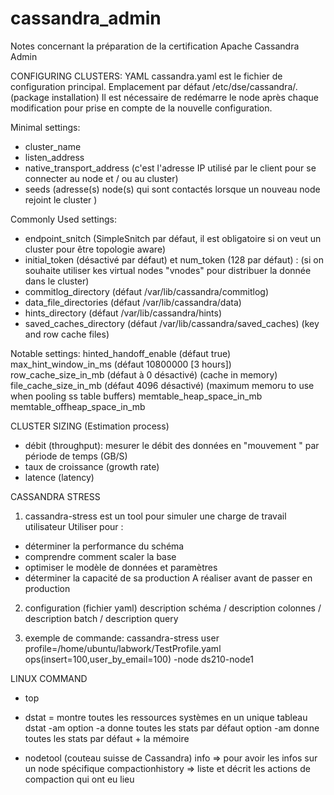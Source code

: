 # cassandra_admin
Notes concernant la préparation de la certification Apache Cassandra Admin

CONFIGURING CLUSTERS: YAML
cassandra.yaml est le fichier de configuration principal. Emplacement par défaut /etc/dse/cassandra/. (package installation)
Il est nécessaire de redémarre le node après chaque modification pour prise en compte de la nouvelle configuration.

Minimal settings:
- cluster_name
- listen_address
- native_transport_address (c'est l'adresse IP utilisé par le client pour se connecter au node et / ou au cluster)
- seeds (adresse(s) node(s) qui sont contactés lorsque un nouveau node rejoint le cluster )

Commonly Used settings:
- endpoint_snitch (SimpleSnitch par défaut, il est obligatoire si on veut un cluster pour être topologie aware)
- initial_token (désactivé par défaut) et num_token (128 par défaut) : (si on souhaite utiliser kes virtual nodes "vnodes" pour distribuer la donnée dans le cluster)
- commitlog_directory (défaut /var/lib/cassandra/commitlog)
- data_file_directories (défaut /var/lib/cassandra/data)
- hints_directory (défaut /var/lib/cassandra/hints)
- saved_caches_directory (défaut /var/lib/cassandra/saved_caches) (key and row cache files)

Notable settings:
hinted_handoff_enable (défaut true)
max_hint_window_in_ms (défaut 10800000 [3 hours])
row_cache_size_in_mb (défaut à 0 désactivé) (cache in memory)
file_cache_size_in_mb (défaut 4096 désactivé) (maximum memoru to use when pooling ss table buffers)
memtable_heap_space_in_mb
memtable_offheap_space_in_mb

CLUSTER SIZING (Estimation process)
- débit (throughput): mesurer le débit des données en "mouvement " par période de temps (GB/S)
- taux de croissance (growth rate)
- latence (latency) 

CASSANDRA STRESS
1. cassandra-stress est un tool pour simuler une charge de travail utilisateur
Utiliser pour :
  - déterminer la performance du schéma
  - comprendre comment scaler la base
  - optimiser le modèle de données et paramètres
  - déterminer la capacité de sa production
 A réaliser avant de passer en production

2. configuration (fichier yaml)
description schéma / description colonnes / description batch / description query

3. exemple de commande:
cassandra-stress user profile=/home/ubuntu/labwork/TestProfile.yaml ops\(insert=100,user_by_email=100\) -node ds210-node1

LINUX COMMAND
- top
- dstat = montre toutes les ressources systèmes en un unique tableau
  dstat -am
  option -a donne toutes les stats par défaut
  option -am donne toutes les stats par défaut + la mémoire
  
- nodetool (couteau suisse de Cassandra)
  info => pour avoir les infos sur un node spécifique
  compactionhistory => liste et décrit les actions de compaction qui ont eu lieu

